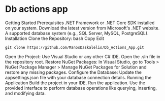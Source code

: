 # Db actions app




Getting Started
Prerequisites
.NET Framework or .NET Core SDK installed on your system. Download the latest version from Microsoft's .NET website.
A supported database system (e.g., SQL Server, MySQL, PostgreSQL).
Installation
Clone the Repository:
bash
Copy
Edit
```
git clone https://github.com/ManosDaskalelis/Db_Actions_App.git
```
Open the Project:
Use Visual Studio or any other C# IDE.
Open the .sln file in the repository root.
Restore NuGet Packages:
In Visual Studio, go to Tools > NuGet Package Manager > Manage NuGet Packages for Solution and restore any missing packages.
Configure the Database:
Update the appsettings.json file with your database connection details.
Running the Application
Build the project in your IDE.
Run the application.
Use the provided interface to perform database operations like querying, inserting, and modifying data.
